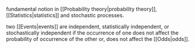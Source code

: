 fundamental notion in [[Probability theory|probability theory]], [[Statistics|statistics]] and stochastic processes.

two [[Events|events]] are independent, statistically independent, or stochastically independent if the occurrence of one does not affect the probability of occurrence of the other or, does not affect the [[Odds|odds]]. 

